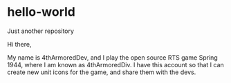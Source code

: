 # hello-world
Just another repository



Hi there,

My name is 4thArmoredDev, and I play the open source RTS game Spring 1944, where I am known as 4thArmoredDiv. I have this account so that I can create new unit icons for the game, and share them with the devs.
